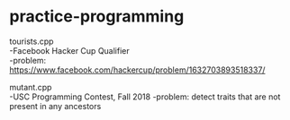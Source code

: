 # practice-programming

tourists.cpp\
-Facebook Hacker Cup Qualifier\
-problem: https://www.facebook.com/hackercup/problem/1632703893518337/

mutant.cpp\
-USC Programming Contest, Fall 2018
-problem: detect traits that are not present in any ancestors
